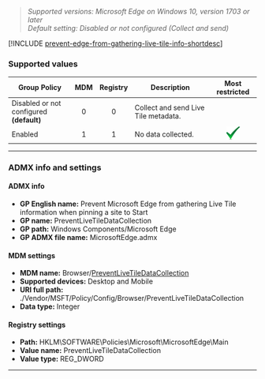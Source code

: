 <!-- ## Prevent Microsoft Edge from gathering Live Tile information when pinning a site to Start -->
>*Supported versions: Microsoft Edge on Windows 10, version 1703 or later*<br>
>*Default setting:  Disabled or not configured (Collect and send)*

[!INCLUDE [prevent-edge-from-gathering-live-tile-info-shortdesc](../shortdesc/prevent-edge-from-gathering-live-tile-info-shortdesc.md)]

### Supported values

|Group Policy  |MDM |Registry |Description |Most restricted |
|---|:---:|:---:|---|:---:|
|Disabled or not configured<br>**(default)** |0 |0 |Collect and send Live Tile metadata. | |
|Enabled |1 |1 |No data collected. |![Most restricted value](../images/check-gn.png) |
---

### ADMX info and settings
#### ADMX info
- **GP English name:** Prevent Microsoft Edge from gathering Live Tile information when pinning a site to Start
- **GP name:** PreventLiveTileDataCollection
- **GP path:** Windows Components/Microsoft Edge
- **GP ADMX file name:** MicrosoftEdge.admx

#### MDM settings
- **MDM name:** Browser/[PreventLiveTileDataCollection](https://docs.microsoft.com/en-us/windows/client-management/mdm/policy-csp-browser#browser-preventlivetiledatacollection)
- **Supported devices:** Desktop and Mobile
- **URI full path:** ./Vendor/MSFT/Policy/Config/Browser/PreventLiveTileDataCollection 
- **Data type:** Integer

#### Registry settings
- **Path:** HKLM\SOFTWARE\Policies\Microsoft\MicrosoftEdge\Main
- **Value name:** PreventLiveTileDataCollection
- **Value type:** REG_DWORD

<hr>